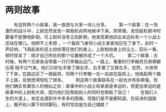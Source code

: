 # 两则故事
　　有这样两个小故事，我一直想与大家一块儿分享。 
　　第一个故事：在一场激烈的战斗中，上尉忽然发现一架敌机向阵地俯冲下来。照常理，发现敌机俯冲时要毫不犹豫地卧倒。可上尉并没有立刻卧倒，他发现离他四五米远处有一个小战士还站在哪儿。他顾不上多想 ，一个鱼跃飞身将小战士紧紧地压在了身下。此时一声巨响，飞溅起来的泥土纷纷落在他们的身上。上尉拍拍身上的尘土，回头一看，顿时惊呆了：刚才自己所处的那个位置被炸成了一个大坑。 
　　第二个故事：古时候，有两个兄弟各自带着一只行李箱出远门。一路上，重重的行李箱将兄弟俩都压得 喘不过气来。他们只好左手累了换右手，右手累了又换左手。忽然，大哥停了下来，在路边买了一根扁担，将两个行李箱一左一右挂在扁担上。他挑起两个箱子上路，反倒觉得轻松了很多。 
　　把这两个故事联系在一起也许有些牵强，但他们确实有着惊人的相似之处：故事中的小战士和弟弟是幸运的，但更加幸运的是故事中的上尉和大哥，因为他们在帮助别人的同时也帮助了自己！ 
　　在我们人生的大道上，肯定会遇到许许多多的困难。但我们是不是都知道，在前进的道路上，搬开别人脚下的绊脚石，有时恰恰是为自己铺路？
 